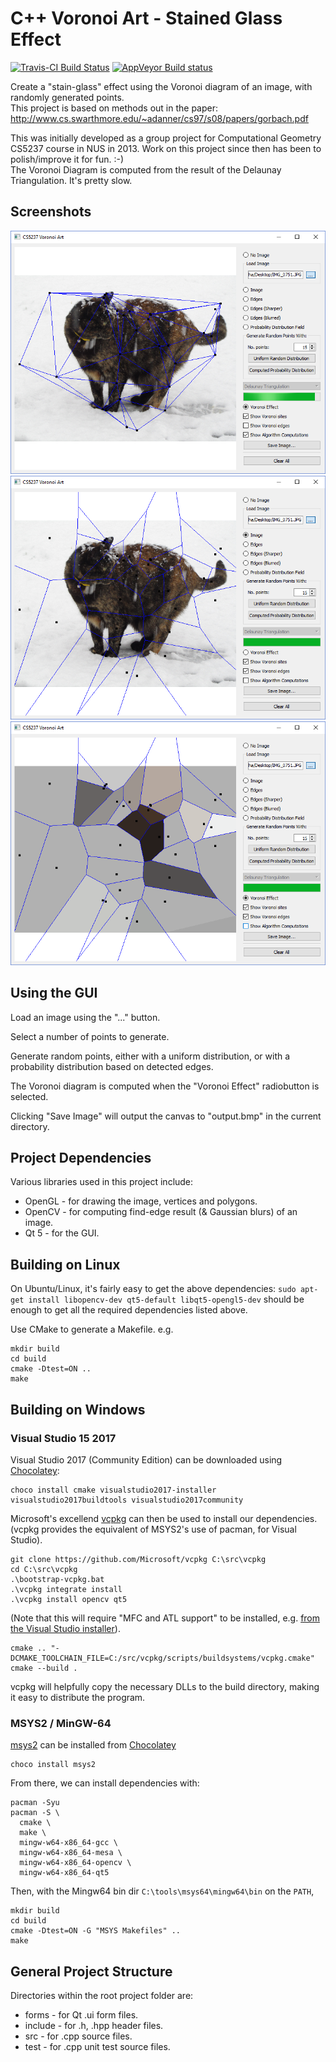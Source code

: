 # C++ Voronoi Art - Stained Glass Effect

[![Travis-CI Build Status](https://travis-ci.com/rgoulter/cs5237-VoronoiArt.svg?branch=master)](https://travis-ci.org/rgoulter/cs5237-VoronoiArt)
[![AppVeyor Build status](https://ci.appveyor.com/api/projects/status/ctul394o7fe1189b?svg=true)](https://ci.appveyor.com/project/rgoulter/cs5237-voronoiart)

Create a "stain-glass" effect using the Voronoi diagram of an image, with
randomly generated points.  
This project is based on methods out in the paper:
<http://www.cs.swarthmore.edu/~adanner/cs97/s08/papers/gorbach.pdf>

This was initially developed as a group project for Computational Geometry CS5237 course in NUS in 2013.
Work on this project since then has been to polish/improve it for fun. :-)  
The Voronoi Diagram is computed from the result of the Delaunay Triangulation. It's pretty slow.

## Screenshots

![](https://github.com/rgoulter/cs5237-VoronoiArt/raw/master/screenshot_computing.png)
![](https://github.com/rgoulter/cs5237-VoronoiArt/raw/master/screenshot_voronoi.png)
![](https://github.com/rgoulter/cs5237-VoronoiArt/raw/master/screenshot_voronoi_effect.png)

## Using the GUI

Load an image using the "..." button.

Select a number of points to generate.

Generate random points, either with a uniform distribution, or with a
probability distribution based on detected edges.

The Voronoi diagram is computed when the "Voronoi Effect" radiobutton is selected.

Clicking "Save Image" will output the canvas to "output.bmp" in the current
directory.

## Project Dependencies

Various libraries used in this project include:

* OpenGL - for drawing the image, vertices and polygons.
* OpenCV - for computing find-edge result (& Gaussian blurs) of an image.
* Qt 5 - for the GUI.

## Building on Linux

On Ubuntu/Linux, it's fairly easy to get the above dependencies:
```sudo apt-get install libopencv-dev qt5-default libqt5-opengl5-dev```
should be enough to get all the required dependencies listed above.

Use CMake to generate a Makefile.
e.g.

```
mkdir build
cd build
cmake -Dtest=ON ..
make
```

## Building on Windows

### Visual Studio 15 2017

Visual Studio 2017 (Community Edition) can be downloaded using [Chocolatey](https://chocolatey.org/):

```
choco install cmake visualstudio2017-installer visualstudio2017buildtools visualstudio2017community
```

Microsoft's excellend [vcpkg](https://github.com/Microsoft/vcpkg) can then be used to install our dependencies.
(vcpkg provides the equivalent of MSYS2's use of pacman, for Visual Studio).

```
git clone https://github.com/Microsoft/vcpkg C:\src\vcpkg
cd C:\src\vcpkg
.\bootstrap-vcpkg.bat
.\vcpkg integrate install
.\vcpkg install opencv qt5
```

(Note that this will require "MFC and ATL support" to be installed, e.g.
[from the Visual Studio installer](https://stackoverflow.com/questions/43074045/mfc-development-in-vs2017)).

```
cmake .. "-DCMAKE_TOOLCHAIN_FILE=C:/src/vcpkg/scripts/buildsystems/vcpkg.cmake"
cmake --build .
```

vcpkg will helpfully copy the necessary DLLs to the build directory, making it easy to distribute the program.

### MSYS2 / MinGW-64

[msys2](http://www.msys2.org/) can be installed from [Chocolatey](https://chocolatey.org/)
```
choco install msys2
```

From there, we can install dependencies with:

```
pacman -Syu
pacman -S \
  cmake \
  make \
  mingw-w64-x86_64-gcc \
  mingw-w64-x86_64-mesa \
  mingw-w64-x86_64-opencv \
  mingw-w64-x86_64-qt5
```

Then, with the Mingw64 bin dir `C:\tools\msys64\mingw64\bin` on the `PATH`,

```
mkdir build
cd build
cmake -Dtest=ON -G "MSYS Makefiles" ..
make
```

## General Project Structure

Directories within the root project folder are:

* forms - for Qt .ui form files.
* include - for .h, .hpp header files.
* src - for .cpp source files.
* test - for .cpp unit test source files.
